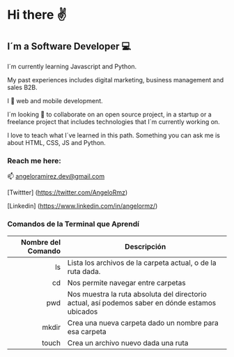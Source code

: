# Hi there :v:

## I´m a Software Developer :computer:

I´m currently learning Javascript and Python. 

My past experiences includes digital marketing, business management and sales B2B.

I :green_heart: web and mobile development.

I´m looking :eyes: to collaborate on an open source project, in a startup or a freelance project that includes technologies that I´m currently working on.

I love to teach what I´ve learned in this path. Something you can ask me is about HTML, CSS, JS and Python.

### Reach me here:
:mailbox: angeloramirez.dev@gmail.com

[Twittter] (https://twitter.com/AngeloRmz)

[Linkedin] (https://www.linkedin.com/in/angelormz/)

### Comandos de la Terminal que Aprendí

| **Nombre del Comando** | **Descripción** |
|-----:|---------------|
|    ls| Lista los archivos de la carpeta actual, o de la ruta dada.|
|    cd| Nos permite navegar entre carpetas|
|   pwd| Nos muestra la ruta absoluta del directorio actual, así podemos saber en dónde estamos ubicados|
| mkdir| Crea una nueva carpeta dado un nombre para esa carpeta|
| touch| Crea un archivo nuevo dada una ruta|
